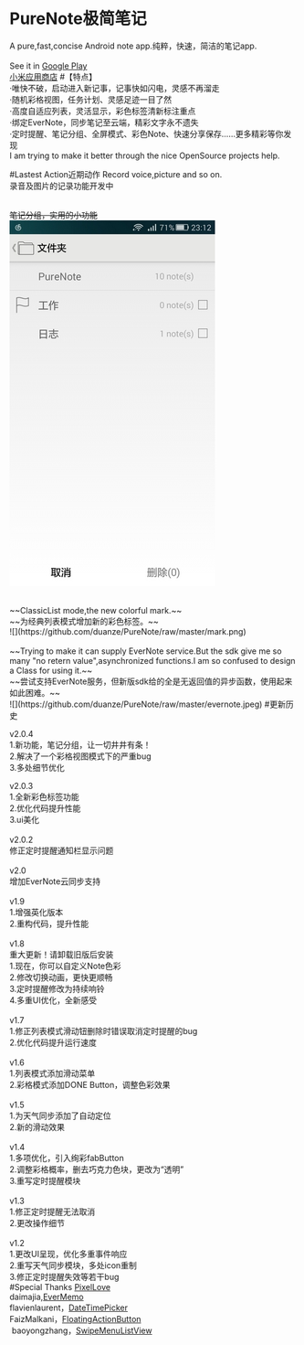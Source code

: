 # PureNote极简笔记
A pure,fast,concise Android note app.纯粹，快速，简洁的笔记app.
<br>
<br>See it in [Google Play](https://play.google.com/store/apps/details?id=com.duanze.gasst)<br>
[小米应用商店](http://app.mi.com/detail/85433)
#【特点】<br>
·唯快不破，启动进入新记事，记事快如闪电，灵感不再溜走<br>
·随机彩格视图，任务计划、灵感足迹一目了然<br>
·高度自适应列表，灵活显示，彩色标签清新标注重点<br>
·绑定EverNote，同步笔记至云端，精彩文字永不遗失<br>
·定时提醒、笔记分组、全屏模式、彩色Note、快速分享保存……更多精彩等你发现<br>
I am trying to make it better through the nice OpenSource projects help.<br>

#Lastest Action近期动作
Record voice,picture and so on.<br>
录音及图片的记录功能开发中<br>
<br>

~~笔记分组，实用的小功能~~<br>
![](https://github.com/duanze/PureNote/raw/master/Screenshot_2015-05-23-23-12-52.jpeg)
<br>

<br>
~~ClassicList mode,the new colorful mark.~~<br>
~~为经典列表模式增加新的彩色标签。~~<br>
![](https://github.com/duanze/PureNote/raw/master/mark.png)
<br>
<br>
~~Trying to make it can supply EverNote service.But the sdk give me so many "no retern value",asynchronized functions.I am so confused to design a Class for using it.~~<br>
~~尝试支持EverNote服务，但新版sdk给的全是无返回值的异步函数，使用起来如此困难。~~<br>
![](https://github.com/duanze/PureNote/raw/master/evernote.jpeg) 
#更新历史

v2.0.4<br>
1.新功能，笔记分组，让一切井井有条！<br>
2.解决了一个彩格视图模式下的严重bug<br>
3.多处细节优化<br>

v2.0.3<br>
1.全新彩色标签功能<br>
2.优化代码提升性能<br>
3.ui美化<br>
<br>
v2.0.2<br>
修正定时提醒通知栏显示问题<br>
<br>
v2.0<br>
增加EverNote云同步支持<br>
<br>
v1.9<br>
1.增强英化版本<br>
2.重构代码，提升性能<br>
<br>
v1.8<br>
重大更新！请卸载旧版后安装<br>
1.现在，你可以自定义Note色彩<br>
2.修改切换动画，更快更顺畅<br>
3.定时提醒修改为持续响铃<br>
4.多重UI优化，全新感受<br>
<br>
v1.7<br>
1.修正列表模式滑动钮删除时错误取消定时提醒的bug<br>
2.优化代码提升运行速度<br>
<br>
v1.6<br>
1.列表模式添加滑动菜单<br>
2.彩格模式添加DONE Button，调整色彩效果<br>
<br>
v1.5<br>
1.为天气同步添加了自动定位<br>
2.新的滑动效果<br>
<br>
v1.4<br>
1.多项优化，引入绚彩fabButton<br>
2.调整彩格概率，删去巧克力色块，更改为“透明”<br>
3.重写定时提醒模块<br>
<br>
v1.3<br>
1.修正定时提醒无法取消<br>
2.更改操作细节<br>
<br>
v1.2<br>
1.更改UI呈现，优化多重事件响应<br>
2.重写天气同步模块，多处icon重制<br>
3.修正定时提醒失效等若干bug<br>
#Special Thanks
[PixelLove](http://www.pixellove.com/)
<br>daimajia,[EverMemo](https://github.com/daimajia/EverMemo)
<br>flavienlaurent，[DateTimePicker](https://github.com/flavienlaurent/datetimepicker)
<br>FaizMalkani，[FloatingActionButton](https://github.com/ FaizMalkani/FloatingActionButton)
<br> baoyongzhang，[SwipeMenuListView](https://github.com/baoyongzhang/SwipeMenuListView)
